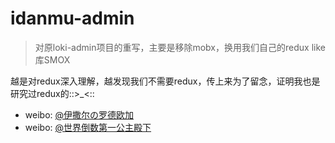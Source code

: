 
# idanmu-admin
>对原loki-admin项目的重写，主要是移除mobx，换用我们自己的redux like库SMOX

越是对redux深入理解，越发现我们不需要redux，传上来为了留念，证明我也是研究过redux的::>_<::

* weibo: [@伊撒尔の罗德欧加](http://www.yisaer.com)
* weibo: [@世界倒数第一公主殿下](http://weibo.com/oreshura)